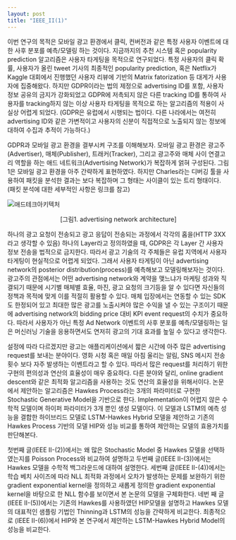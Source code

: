 ```yaml
---
layout: post
title: "IEEE_II(1)"
---
```


 

 이번 연구의 목적은 모바일 광고 환경에서 클릭, 컨버전과 같은 특정 사용자 이벤트에 대한 사후 분포를 예측/모델링 하는 것이다. 지금까지의 추천 시스템 혹은 popularity prediction 알고리즘은 사용자 타게팅을 목적으로 연구되었다. 특정 사용자의 클릭 확률, 사용자가 올린 tweet 기사의 최종적인 popularity prediction, 혹은 Netflix가 Kaggle 대회에서 진행했던 사용자 리뷰에 기반의 Matrix fatorization 등 대게가 사용자에 집중해왔다. 하지만 GDPR이라는 법의 제정으로 advertising ID를 포함, 사용자 정보 공유의 금지가 강화되었고 GDPR에 저촉되지 않은 다른 tracking ID를 통하여 사용자를 tracking하지 않는 이상 사용자 타게팅을 목적으로 하는 알고리즘의 적용이 사실상 어렵게 되었다. (GDPR은 유럽에서 시행되는 법이다. 다른 나라에서는 여전히 advertising ID와 같은 가변적이고 사용자의 신분이 직접적으로 노출되지 않는 정보에 대하여 수집과 추적이 가능하다.) 

 GDPR과 모바일 광고 환경을 결부시켜 구조를 이해해보자. 모바일 광고 환경은 광고주(Advertiser),  매체(Publisher), 트래커(Tracker), 그리고 광고주와 매체 사이 연결고리 역할을 하는 애드 네트워크(Advertising Network)가 복잡하게 얽혀 구성된다. 그림1은 모바일 광고 환경을 아주 간략하게 표현하였다. 하지만 Charles라는 디버깅 툴을 사용하여 패킷을 분석한 결과는 보다 복잡하며 그 형태는 사이클이 있는 트리 형태이다. (패킷 분석에 대한 세부적인 사항은 링크를 참고)

![애드테크아키텍처](/Users/sangwonhwang/Desktop/2019_IEEE_I_I/애드테크아키텍처.jpg)

<center>[그림1.  advertising network architecture]</center>

 하나의 광고 요청이 전송되고 광고 응답이 전송되는 과정에서 각각의 홉을(HTTP 3XX라고 생각할 수 있음) 하나의 Layer라고 정의하였을 때, GDPR은 각 Layer 간 사용자 정보 전송을 법적으로 금지한다. 따라서 광고 기술의 각 주체들은 유럽 지역에서 사용자 타게팅이 현실적으로 어렵게 되었다. 그래서 사용자 타게팅이 아닌 advertising network의 posterior distribution(process)를 예측해보고 모델링해보자는 것이다. 광고주의 관점에서는 어떤 advertising network와 계약을 맺느냐가 마케팅 성과와 직결되기 때문에 시기별 매체별 효율, 마진, 광고 요청의 크기등을 알 수 있다면 자신들의 정책과 목적에 맞게 이를 적절히 활용할 수 있다. 매체 입장에서는 연동할 수 있는 SDK도 한정되어 있고 최대한 많은 광고를 노출시켜야 많은 수익을 낼 수 있는 구조이기 때문에 advertising network의 bidding price 대비 KPI event request의 수치가 중요하다. 따라서 사용자가 아닌 특정 Ad Network 이벤트의 사후 분포를 예측/모델링하는 일은 머신러닝 기술을 응용하면서도 연저히 광고의 기대 효과를 높일 수 있다고 생각한다. 

 설정에 따라 다르겠지만 광고는 애플리케이션에서 짧은 시간에 아주 많은 advertising request를 보내는 분야이다. 영화 시청 혹은 매일 아침 울리는 알림, SNS 메시지 전송 횟수 보다 자주 발생하는 이벤트라고 할 수 있다. 따라서 많은 request를 처리하기 위한 구현의 편의성과 연산의 효율성이 매우 중요하다. 다른 분야와 달리, online gradient descent와 같은 최적화 알고리즘을 사용하는 것도 연산의 효율성을 위해서이다. 논문에서 제안하는 알고리즘은 Hawkes Process라는 3개의 파라미터로 구현한 Stochastic Generative Model을 기반으로 한다. Implementation이 어렵지 않은 수학적 모델이며  하이퍼 파라미터가 3개 뿐인 생성 모델이다. 이 모델과 LSTM의 예측 성능을 결합한 하이브리드 모델로 LSTM-Hawkes Hybrid 모델을 제안하고 기존의 Hawkes Process 기반의 모델 HIP와 성능 비교를 통하여 제안하는 모델의 효용가치를 판단해본다.

 첫번째 글(IEEE II-(2))에서는 왜 많은 Stochastic Model 중 Hawkes 모델을 선택하였는지를 Poisson Process와 비교하여 설명하고 두번째 글(IEEE II-(3))에서는 Hawkes 모델을 수학적 백그라운드에 대하여 설명한다. 세번째 글(IEEE II-(4))에서는 학습 베치 사이즈에 따라 NLL 최적화 과정에서 오차가 발생하는 문제를 보완하기 위한 gradient exponential kernel을 정의하고 새롭게 정의한 gradient exponential kernel을 바탕으로 한 NLL 함수를 보이면서 본 논문의 모델을 구체화한다. 네번 째 글(IEEE II-(5))에서는 기존의 Hawkes를 사용하였던 HIP모델을 설명하고 Hawkes 모델의 대표적인 샘플링 기법인 Thinning과 LSTM의 성능을 간략하게 비교한다. 최종적으로 (IEEE II-(6))에서 HIP와 본 연구에서 제안하는 LSTM-Hawkes Hybrid Model의 성능을 비교한다.